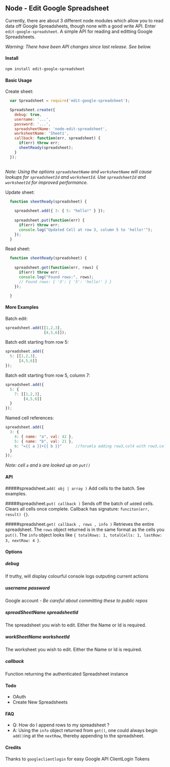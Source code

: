 ## Node - Edit Google Spreadsheet

Currently, there are about 3 different node modules which allow you to read data off Google Spreadsheets, though none with a good write API. Enter `edit-google-spreadsheet`. A simple API for reading and editting Google Spreadsheets.

*Warning: There have been API changes since last release. See below.*

#### Install
```
npm install edit-google-spreadsheet
```

#### Basic Usage

Create sheet:

``` js
  var Spreadsheet = require('edit-google-spreadsheet');

  Spreadsheet.create({
    debug: true,
    username: '...',
    password: '...',
    spreadsheetName: 'node-edit-spreadsheet',
    worksheetName: 'Sheet1',
    callback: function(err, spreadsheet) {
      if(err) throw err;
      sheetReady(spreadsheet);
    }
  });
  
```

*Note: Using the options `spreadsheetName` and `worksheetName` will cause lookups for `spreadsheetId` and `worksheetId`. Use `spreadsheetId` and `worksheetId` for improved performance.*

Update sheet:

``` js
  function sheetReady(spreadsheet) {
  
    spreadsheet.add({ 3: { 5: "hello!" } });
  
    spreadsheet.put(function(err) {
      if(err) throw err;
      console.log("Updated Cell at row 3, column 5 to 'hello!'");
    });
  }
```

Read sheet:

``` js
  function sheetReady(spreadsheet) {
  
    spreadsheet.get(function(err, rows) {
      if(err) throw err;
      console.log("Found rows:", rows);
      // Found rows: { '3': { '5': 'hello!' } }
    });

  }
```

#### More Examples

Batch edit:

``` js
spreadsheet.add([[1,2,3],
                 [4,5,6]]);
```

Batch edit starting from row 5:

``` js
spreadsheet.add({
  5: [[1,2,3],
      [4,5,6]]
});
```

Batch edit starting from row 5, column 7:

``` js
spreadsheet.add({
  5: {
    7: [[1,2,3],
        [4,5,6]]
  }
});
```

Named cell references:
``` js
spreadsheet.add({
  3: {
    4: { name: "a", val: 42 },
    5: { name: "b", val: 21 },
    6: "={{ a }}+{{ b }}"      //forumla adding row3,col4 with row3,col5 => '=C3+C4'
  }
});
```
*Note: cell `a` and `b` are looked up on `put()`*


#### API

#####spreadsheet.`add( obj | array )`
Add cells to the batch. See examples.

#####spreadsheet.`put( callback )`
Sends off the batch of `add`ed cells. Clears all cells once complete. Callback has signature: `funciton(err, result) {}`.

#####spreadsheet.`get( callback , rows , info )`
Retrieves the entire spreadsheet. The `rows` object returned is in the same format as the cells you `put()`. The `info` object looks like `{ totalRows: 1, totalCells: 1, lastRow: 3, nextRow: 4 }`.

#### Options

##### debug
If truthy, will display colourful console logs outputing current actions

##### username password
Google account - *Be careful about committing these to public repos*

##### spreadSheetName spreadsheetId
The spreadsheet you wish to edit. Either the Name or Id is required.

##### workSheetName worksheetId
The worksheet you wish to edit. Either the Name or Id is required.

##### callback
Function returning the authenticated Spreadsheet instance

#### Todo

* OAuth
* Create New Spreadsheets

#### FAQ

* Q: How do I append rows to my spreadsheet ?
* A: Using the `info` object returned from `get()`, one could always begin `add()`ing at the `nextRow`, thereby appending to the spreadsheet.

#### Credits

Thanks to `googleclientlogin` for easy Google API ClientLogin Tokens
